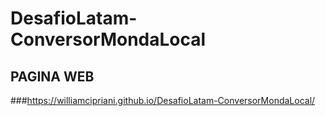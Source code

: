 # DesafioLatam-ConversorMondaLocal

## PAGINA WEB
###https://williamcipriani.github.io/DesafioLatam-ConversorMondaLocal/